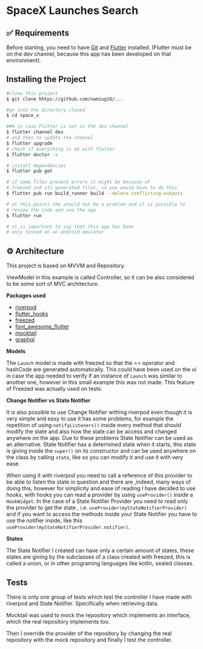 # SpaceX Launches Search

## :white_check_mark: Requirements
Before starting, you need to have [Git](https://git-scm.com) and [Flutter](https://flutter.dev/) installed.
(Flutter must be on the dev channel, because this app has been developed on that environment).

## Installing the Project
```bash
#clone this project
$ git clone hhtps://github.com/namzug16/...

#go into the directory cloned
$ cd space_x

### in case Flutter is not in the dev channel
$ flutter channel dev
# and then to update the channel 
$ flutter upgrade
# check if everything is ok with flutter
$ flutter doctor -v

# install dependencies
$ flutter pub get

# if some files present errors it might be because of 
# freezed and its generated files, so you would have to do this
$ flutter pub run build_runner build --delete-conflicting-outputs

# at this points the should not be a problem and it is possible to 
# review the code and use the app
$ flutter run

# it is important to say that this app has been 
# only tested on an android emulator

```

## :gear: Architecture
This project is based on MVVM and Repository.

ViewModel in this example is called Controller, so it can be also considered to be some sort of MVC architecture.

**Packages used**
- [riverpod](https://pub.dev/packages/riverpod)
- [flutter_hooks](https://pub.dev/packages/flutter_hooks)
- [freezed](https://pub.dev/packages/freezed)
- [font_awesome_flutter](https://pub.dev/packages/font_awesome_flutter)
- [mocktail](https://pub.dev/packages/mocktail)
- [graphql](https://pub.dev/packages/graphql)

**Models**

The ```Launch``` model is made with freezed so that the == operator and hashCode are 
generated automatically. This could have been used on the ui in case the app needed to verify if an instance of ```Launch``` was 
similar to another one, however in this small example this was not made. This feature of Freezed was actually used on tests.

**Change Notifier vs State Notifier**

It is also possible to use Change Notifier withing riverpod even though it is very simple and easy to use it has some 
problems, for example the repetition of using ```notifyListeners()``` inside every method that should modify the state 
and also how the state can be access and changed anywhere on the app. Due to these problems State Notifier can be used as
an alternative. State Notifier has a determined state when it starts, this state is giving inside the ```super()``` on its constructor
and can be used anywhere on the class by calling ```state```, like so you can modify it and use it with very ease. 

When using 
it with riverpod you need to call a reference of this provider to be able to listen the state in question and there are ,indeed, many 
ways of doing this, however for simplicity and ease of reading I have decided to use hooks, with hooks you can read a provider
by using ```useProvider()``` inside a ```HookWidget```. In the case of a State Notifier Provider you need to read only
the provider to get the state , i.e. ```useProvider(myStateNotifierProvider)``` and if you want to access the methods inside your State Notifier 
you have to use the notifier inside, like this ```useProvider(myStateNotifierProvider.notifier)```.

**States**

The State Notifier I created can have only a certain amount of states, these states are giving by the subclasses of a 
class created with freezed, this is called a union, or in other programing languages like kotlin, sealed classes. 

## Tests

There is only one group of tests which test the controller I have made with riverpod and State Notifier.
Specifically when retrieving data.

Mocktail was used to mock the repository which implements an interface, which the real repository 
implements too.

Then I override the provider of the repository by changing the real repository with the mock repository 
and finally I test the controller.
